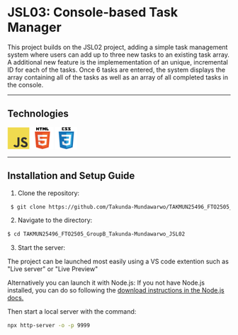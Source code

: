 # JSL03: Console-based Task Manager

This project builds on the JSL02 project, adding a simple task management system where users can add up to three new tasks to an existing task array. A additional new feature is the implemementation of an unique, incremental ID for each of the tasks. Once 6 tasks are entered, the system displays the array containing all of the tasks as well as an array of all completed tasks in the console.

---

## Technologies

<img src="https://github.com/devicons/devicon/blob/master/icons/javascript/javascript-original.svg" alt="JavaScript Logo" width="50" height="50"> <img src="https://github.com/devicons/devicon/blob/master/icons/html5/html5-original-wordmark.svg" alt="HTML Logo" width="50" height="50"> <img src="https://github.com/devicons/devicon/blob/master/icons/css3/css3-original-wordmark.svg" alt="CSS Logo" width="50" height="50">

---

## Installation and Setup Guide

1. Clone the repository:

```bash
 $ git clone https://github.com/Takunda-Mundawarwo/TAKMUN25496_FTO2505_GroupB_Takunda-Mundawarwo_JSL02.git
```

2. Navigate to the directory:

```bash
$ cd TAKMUN25496_FTO2505_GroupB_Takunda-Mundawarwo_JSL02
```

3. Start the server:

The project can be launched most easily using a VS code extention such as "Live server" or "Live Preview"

Alternatively you can launch it with Node.js:
If you not have Node.js installed, you can do so following the [download instructions in the Node.js docs.](https://nodejs.org/en/download)

Then start a local server with the command:

```bash
npx http-server -o -p 9999
```
